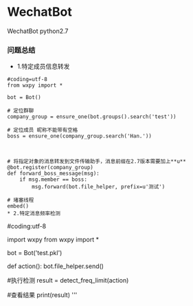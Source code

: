 # WechatBot
WechatBot python2.7

### 问题总结
* 1.特定成员信息转发
```
#coding=utf-8
from wxpy import *

bot = Bot()

# 定位群聊
company_group = ensure_one(bot.groups().search('test'))

# 定位成员 昵称不能带有空格
boss = ensure_one(company_group.search('Han.'))



# 将指定对象的消息转发到文件传输助手，消息前缀在2.7版本需要加上**u**
@bot.register(company_group)
def forward_boss_message(msg):
    if msg.member == boss:
        msg.forward(bot.file_helper, prefix=u'测试')

# 堵塞线程
embed()
* 2.特定消息频率检测
```
#coding:utf-8

import wxpy
from wxpy import *


bot = Bot('test.pkl')

def action():
    bot.file_helper.send()



#执行检测
result = detect_freq_limit(action)

#查看结果
print(result)
'''

